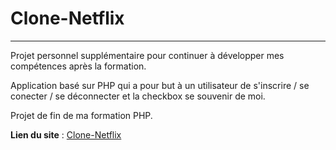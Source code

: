 # Clone-Netflix

---

Projet personnel supplémentaire pour continuer à développer mes compétences après la formation.

Application basé sur PHP qui a pour but à un utilisateur de s'inscrire / se conecter / se déconnecter et la checkbox se souvenir de moi.

Projet de fin de ma formation PHP.

**Lien du site** : [Clone-Netflix](https://dirtdover.github.io/Clone-Netflix/)
